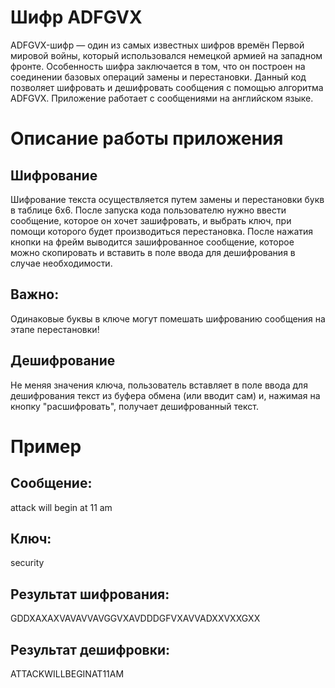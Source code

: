 # Шифр ADFGVX
ADFGVX-шифр — один из самых известных шифров времён Первой мировой войны, который использовался немецкой армией на западном фронте. Особенность шифра заключается в том, что он построен на соединении базовых операций замены и перестановки. Данный код позволяет шифровать и дешифровать сообщения с помощью алгоритма ADFGVX. Приложение работает с сообщениями на английском языке. 

# Описание работы приложения
## Шифрование
Шифрование текста осуществляется путем замены и перестановки букв в таблице 6х6. После запуска кода пользователю нужно ввести сообщение, которое он хочет зашифровать, и выбрать ключ, при помощи которого будет производиться перестановка. После нажатия кнопки на фрейм выводится зашифрованное сообщение, которое можно скопировать и вставить в поле ввода для дешифрования в случае необходимости. 
## Важно:
Одинаковые буквы в ключе могут помешать шифрованию сообщения на этапе перестановки!

## Дешифрование
Не меняя значения ключа, пользователь вставляет в поле ввода для дешифрования текст из буфера обмена (или вводит сам) и, нажимая на кнопку "расшифровать", получает дешифрованный текст.

# Пример
## Сообщение:
attack will begin at 11 am

## Ключ:
security

## Результат шифрования:
GDDXAXAXVAVAVVAVGGVXAVDDDGFVXAVVADXXVXXGXX

## Результат дешифровки:
ATTACKWILLBEGINAT11AM
